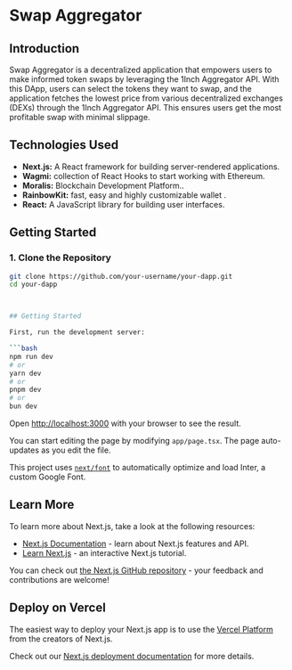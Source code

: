 # Swap Aggregator

## Introduction

Swap Aggregator is a decentralized application that empowers users to make informed token swaps by leveraging the 1Inch Aggregator API. With this DApp, users can select the tokens they want to swap, and the application fetches the lowest price from various decentralized exchanges (DEXs) through the 1Inch Aggregator API. This ensures users get the most profitable swap with minimal slippage.

## Technologies Used

- **Next.js:** A React framework for building server-rendered applications.
- **Wagmi:** collection of React Hooks to start working with Ethereum.
- **Moralis:** Blockchain Development Platform..
- **RainbowKit:** fast, easy and highly customizable wallet .
- **React:** A JavaScript library for building user interfaces.


## Getting Started

### 1. Clone the Repository

```bash
git clone https://github.com/your-username/your-dapp.git
cd your-dapp



## Getting Started

First, run the development server:

```bash
npm run dev
# or
yarn dev
# or
pnpm dev
# or
bun dev
```

Open [http://localhost:3000](http://localhost:3000) with your browser to see the result.

You can start editing the page by modifying `app/page.tsx`. The page auto-updates as you edit the file.

This project uses [`next/font`](https://nextjs.org/docs/basic-features/font-optimization) to automatically optimize and load Inter, a custom Google Font.

## Learn More

To learn more about Next.js, take a look at the following resources:

- [Next.js Documentation](https://nextjs.org/docs) - learn about Next.js features and API.
- [Learn Next.js](https://nextjs.org/learn) - an interactive Next.js tutorial.

You can check out [the Next.js GitHub repository](https://github.com/vercel/next.js/) - your feedback and contributions are welcome!

## Deploy on Vercel

The easiest way to deploy your Next.js app is to use the [Vercel Platform](https://vercel.com/new?utm_medium=default-template&filter=next.js&utm_source=create-next-app&utm_campaign=create-next-app-readme) from the creators of Next.js.

Check out our [Next.js deployment documentation](https://nextjs.org/docs/deployment) for more details.
